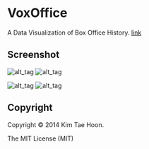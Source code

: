 VoxOffice
=========

A Data Visualization of Box Office History. [link](http://pail.unist.ac.kr/carpedm20/vox/)


Screenshot
----------

![alt_tag](https://raw.githubusercontent.com/carpedm20/voxoffice/master/static/main.png)
![alt_tag](https://raw.githubusercontent.com/carpedm20/voxoffice/master/static/main2.png)


![alt_tag](https://raw.githubusercontent.com/carpedm20/voxoffice/master/demo/1.png)
![alt_tag](https://raw.githubusercontent.com/carpedm20/voxoffice/master/demo/2.png)

Copyright
---------

Copyright :copyright: 2014 Kim Tae Hoon.

The MIT License (MIT)
